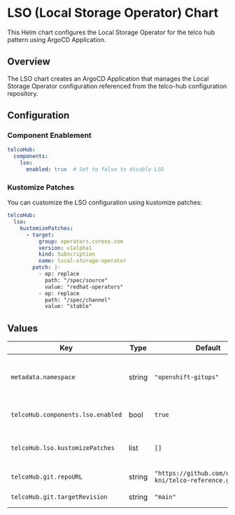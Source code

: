 # LSO (Local Storage Operator) Chart

This Helm chart configures the Local Storage Operator for the telco hub pattern using ArgoCD Application.

## Overview

The LSO chart creates an ArgoCD Application that manages the Local Storage Operator configuration referenced from the telco-hub configuration repository.

## Configuration

### Component Enablement
```yaml
telcoHub:
  components:
    lso:
      enabled: true  # Set to false to disable LSO
```

### Kustomize Patches
You can customize the LSO configuration using kustomize patches:

```yaml
telcoHub:
  lso:
    kustomizePatches:
      - target:
          group: operators.coreos.com
          version: v1alpha1
          kind: Subscription
          name: local-storage-operator
        patch: |-
          - op: replace
            path: "/spec/source"
            value: "redhat-operators"
          - op: replace
            path: "/spec/channel"
            value: "stable"
```

## Values

| Key | Type | Default | Description |
|-----|------|---------|-------------|
| `metadata.namespace` | string | `"openshift-gitops"` | Namespace where the ArgoCD Application will be created |
| `telcoHub.components.lso.enabled` | bool | `true` | Enable/disable LSO component |
| `telcoHub.lso.kustomizePatches` | list | `[]` | Kustomize patches for LSO configuration |
| `telcoHub.git.repoURL` | string | `"https://github.com/openshift-kni/telco-reference.git"` | Git repository URL |
| `telcoHub.git.targetRevision` | string | `"main"` | Git target revision | 